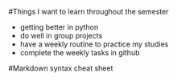 #Things I want to learn throughout the semester
- getting better in python
- do well in group projects
- have a weekly routine to practice my studies
- complete the weekly tasks in github

#Markdown syntax cheat sheet 


